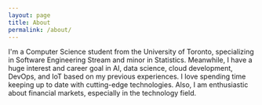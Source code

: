 ```yaml
---
layout: page
title: About
permalink: /about/
---
```


I'm a Computer Science student from the University of Toronto, specializing in Software Engineering Stream and minor in Statistics. Meanwhile, I have a huge interest and career goal in AI, data science, cloud development, DevOps, and IoT based on my previous experiences. I love spending time keeping up to date with cutting-edge technologies. Also, I am enthusiastic about financial markets, especially in the technology field.
